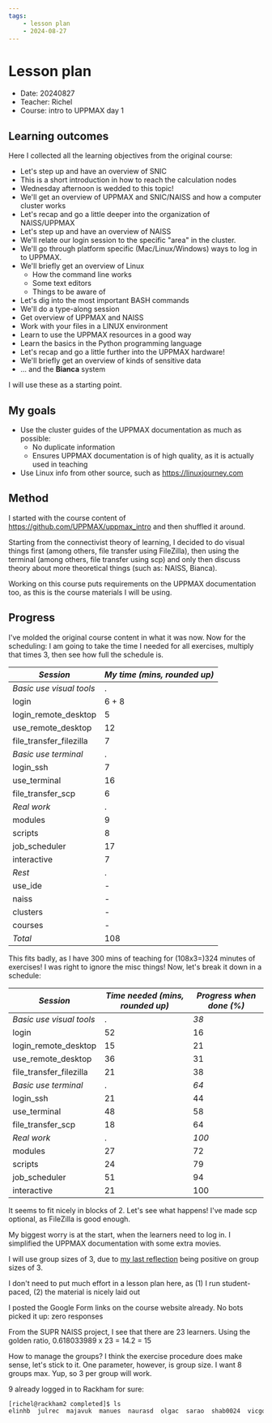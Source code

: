 ```yaml
---
tags:
    - lesson plan
    - 2024-08-27
---
```


# Lesson plan

- Date: 20240827
- Teacher: Richel
- Course: intro to UPPMAX day 1

## Learning outcomes

Here I collected all the learning objectives from the original course:

- Let's step up and have an overview of SNIC
- This is a short introduction in how to reach the calculation nodes
- Wednesday afternoon is wedded to this topic!
- We'll get an overview of UPPMAX and SNIC/NAISS
  and how a computer cluster works
- Let's recap and go a little deeper into the organization of NAISS/UPPMAX
- Let's step up and have an overview of NAISS
- We'll relate our login session to the specific "area" in the cluster.
- We'll go through platform specific (Mac/Linux/Windows) ways
  to log in to UPPMAX.
- We'll briefly get an overview of Linux
    - How the command line works
    - Some text editors
    - Things to be aware of
- Let's dig into the most important BASH commands
- We'll do a type-along session
- Get overview of UPPMAX and NAISS
- Work with your files in a LINUX environment
- Learn to use the UPPMAX resources in a good way
- Learn the basics in the Python programming language
- Let's recap and go a little further into the UPPMAX hardware!
- We'll briefly get an overview of kinds of sensitive data
- ... and the **Bianca** system

I will use these as a starting point.

## My goals

- Use the cluster guides of the UPPMAX documentation as much as possible:
    - No duplicate information
    - Ensures UPPMAX documentation is of high quality,
      as it is actually used in teaching
- Use Linux info from other source, such as <https://linuxjourney.com>

## Method

I started with the course content of <https://github.com/UPPMAX/uppmax_intro>
and then shuffled it around.

Starting from the connectivist theory of learning,
I decided to do visual things first (among others, file transfer
using FileZilla),
then using the terminal (among others, file transfer using scp)
and only then discuss theory about more theoretical things (such
as: NAISS, Bianca).

Working on this course puts requirements on the UPPMAX documentation
too, as this is the course materials I will be using.

## Progress

I've molded the original course content in what it was now.
Now for the scheduling: I am going to take the time
I needed for all exercises, multiply that times 3,
then see how full the schedule is.

| _Session_                | _My time (mins, rounded up)_ |
| ------------------------ | ---------------------------- |
| _Basic use visual tools_ | .                            |
| login                    | 6 + 8                        |
| login_remote_desktop     | 5                            |
| use_remote_desktop       | 12                           |
| file_transfer_filezilla  | 7                            |
| _Basic use terminal_     | .                            |
| login_ssh                | 7                            |
| use_terminal             | 16                           |
| file_transfer_scp        | 6                            |
| _Real work_              | .                            |
| modules                  | 9                            |
| scripts                  | 8                            |
| job_scheduler            | 17                           |
| interactive              | 7                            |
| _Rest_                   | .                            |
| use_ide                  | -                            |
| naiss                    | -                            |
| clusters                 | -                            |
| courses                  | -                            |
| _Total_                  | 108                          |

This fits badly, as I have 300 mins of teaching for (108x3=)324 minutes
of exercises! I was right to ignore the
misc things! Now, let's break it down in a schedule:

<!-- markdownlint-disable MD013 --><!-- Tables cannot be split up over lines, hence will break 80 characters per line -->

| _Session_                | _Time needed (mins, rounded up)_ | _Progress when done (%)_ |
| ------------------------ | -------------------------------- | ------------------------ |
| _Basic use visual tools_ | .                                | _38_                     |
| login                    | 52                               | 16                       |
| login_remote_desktop     | 15                               | 21                       |
| use_remote_desktop       | 36                               | 31                       |
| file_transfer_filezilla  | 21                               | 38                       |
| _Basic use terminal_     | .                                | _64_                     |
| login_ssh                | 21                               | 44                       |
| use_terminal             | 48                               | 58                       |
| file_transfer_scp        | 18                               | 64                       |
| _Real work_              | .                                | _100_                    |
| modules                  | 27                               | 72                       |
| scripts                  | 24                               | 79                       |
| job_scheduler            | 51                               | 94                       |
| interactive              | 21                               | 100                      |

<!-- markdownlint-enable MD013 -->

It seems to fit nicely in blocks of 2. Let's see what happens!
I've made scp optional, as FileZilla is good enough.

My biggest worry is at the start, when the learners need to log in.
I simplified the UPPMAX documentation with some extra movies.

I will use group sizes of 3,
due to
[my last reflection](https://uppmax.github.io/bianca_workshops/reflections/20240524/20240524_richel/)
being positive on group sizes of 3.

I don't need to put much effort in a lesson plan here, as (1) I run
student-paced, (2) the material is nicely laid out

I posted the Google Form links on the course website already.
No bots picked it up: zero responses

From the SUPR NAISS project, I see that there are 23 learners.
Using the golden ratio, 0.618033989 x 23 = 14.2 = 15

How to manage the groups? I think the exercise procedure does make
sense, let's stick to it. One parameter, however, is group size.
I want 8 groups max. Yup, so 3 per group will work.

9 already logged in to Rackham for sure:

```bash
[richel@rackham2 completed]$ ls
elinhb  julrec  majavuk  manues  naurasd  olgac  sarao  shab0024  vicgo
```
